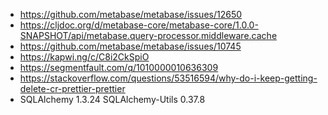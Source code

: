 - https://github.com/metabase/metabase/issues/12650
- https://cljdoc.org/d/metabase-core/metabase-core/1.0.0-SNAPSHOT/api/metabase.query-processor.middleware.cache
- https://github.com/metabase/metabase/issues/10745
- https://kapwi.ng/c/C8i2CkSpiO
- https://segmentfault.com/q/1010000010636309
- https://stackoverflow.com/questions/53516594/why-do-i-keep-getting-delete-cr-prettier-prettier
- SQLAlchemy             1.3.24
SQLAlchemy-Utils       0.37.8
